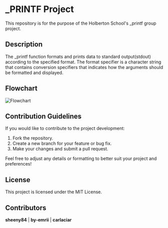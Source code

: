 # _PRINTF Project
This repository is for the purpose of the Holberton School's _printf group project.

## Description
The _printf function formats and prints data to standard output(stdout) according to the specified format. The format specifier is a character string that contains conversion specifiers that indicates how the arguments should be formatted and displayed.

## Flowchart
![Flowchart](assets/flowchart.png)

## Contribution Guidelines

If you would like to contribute to the project development:

1. Fork the repository.
2. Create a new branch for your feature or bug fix.
3. Make your changes and submit a pull request.

Feel free to adjust any details or formatting to better suit your project and preferences!

## License

This project is licensed under the MIT License.

## Contributors
<strong>sheeny84</strong> | <strong>by-emrii</strong> | <strong> carlaciar</strong>
